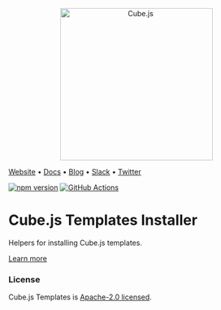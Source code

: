 <p align="center"><a href="https://cube.dev"><img src="https://i.imgur.com/zYHXm4o.png" alt="Cube.js" width="300px"></a></p>

[Website](https://cube.dev) • [Docs](https://cube.dev/docs) • [Blog](https://cube.dev/blog) • [Slack](https://slack.cube.dev) • [Twitter](https://twitter.com/thecubejs)

[![npm version](https://badge.fury.io/js/%40cubejs-backend%2Ftemplates.svg)](https://badge.fury.io/js/%40cubejs-backend%2Ftemplates)
[![GitHub Actions](https://github.com/cube-js/cube.js/workflows/Build/badge.svg)](https://github.com/cube-js/cube.js/actions?query=workflow%3ABuild+branch%3Amaster)

# Cube.js Templates Installer

Helpers for installing Cube.js templates.

[Learn more](https://github.com/cube-js/cube.js#getting-started)

### License

Cube.js Templates is [Apache-2.0 licensed](./LICENSE).
